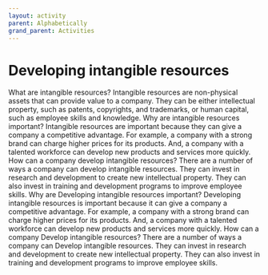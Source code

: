 ```yaml
---
layout: activity
parent: Alphabetically
grand_parent: Activities
---
```

# Developing intangible resources
What are intangible resources? Intangible resources are non-physical assets that can provide value to a company. They can be either intellectual property, such as patents, copyrights, and trademarks, or human capital, such as employee skills and knowledge. Why are intangible resources important? Intangible resources are important because they can give a company a competitive advantage. For example, a company with a strong brand can charge higher prices for its products. And, a company with a talented workforce can develop new products and services more quickly. How can a company develop intangible resources? There are a number of ways a company can develop intangible resources. They can invest in research and development to create new intellectual property. They can also invest in training and development programs to improve employee skills. Why are Developing intangible resources important? Developing intangible resources is important because it can give a company a competitive advantage. For example, a company with a strong brand can charge higher prices for its products. And, a company with a talented workforce can develop new products and services more quickly. How can a company Develop intangible resources? There are a number of ways a company can Develop intangible resources. They can invest in research and development to create new intellectual property. They can also invest in training and development programs to improve employee skills.